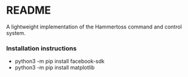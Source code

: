 # README #

A lightweight implementation of the Hammertoss command and control system.

### Installation instructions ###

* python3 -m pip install facebook-sdk
* python3 -m pip install matplotlib


